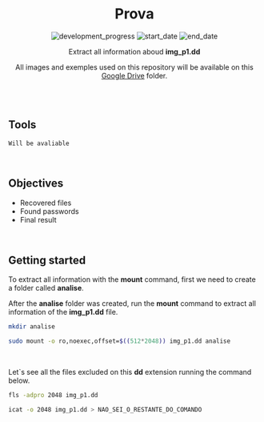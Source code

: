 <div align="center">

# Prova

![development_progress](https://img.shields.io/badge/development-progress-orange)
![start_date](https://img.shields.io/badge/Start-14/06/2023-informational)
![end_date](https://img.shields.io/badge/End-21/06/2023-informational)

Extract all information aboud **img_p1.dd**

All images and exemples used on this repository will be available on this [Google Drive](https://drive.google.com/drive/folders/1xWlrwM7W38h8E6JtuCbDOMazfARTOlms) folder.

<br />
<br />

</div>

## Tools

```text
Will be avaliable
```

<br />

## Objectives

- Recovered files
- Found passwords
- Final result

<br />

## Getting started

To extract all information with the **mount** command, first we need to create a folder called **analise**.

After the **analise** folder was created, run the **mount** command to extract all information of the **img_p1.dd** file.

```sh
mkdir analise
```

```sh
sudo mount -o ro,noexec,offset=$((512*2048)) img_p1.dd analise
```

<br />

Let`s see all the files excluded on this **dd** extension running the command below.

```sh
fls -adpro 2048 img_p1.dd
```

```sh
icat -o 2048 img_p1.dd > NAO_SEI_O_RESTANTE_DO_COMANDO
```
